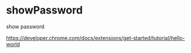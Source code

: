 # showPassword
show password


https://developer.chrome.com/docs/extensions/get-started/tutorial/hello-world

